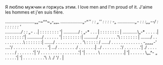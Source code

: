 Я люблю мужчин и горжусь этим.
I love men and I'm proud of it.
J'aime les hommes et j'en suis fière.

…………………...„„-~^^~„-„„_
………………„-^*'' : : „'' : : : : *-„
…………..„-* : : :„„--/ : : : : : : : '\
…………./ : : „-* . .| : : : : : : : : '|
……….../ : „-* . . . | : : : : : : : : |
………...\„-* . . . . .| : : : : : : : :'|
……….../ . . . . . . '| : : : : : : : :|
……..../ . . . . . . . .'\ : : : : : : : |
……../ . . . . . . . . . .\ : : : : : : :|
……./ . . . . . . . . . . . '\ : : : : : /
….../ . . . . . . . . . . . . . *-„„„„-*'
….'/ . . . . . . . . . . . . . . '|
…/ . . . . . . . ./ . . . . . . .|
../ . . . . . . . .'/ . . . . . . .'|
./ . . . . . . . . / . . . . . . .'|
'/ . . . . . . . . . . . . . . . .'|
'| . . . . . \ . . . . . . . . . .|
'| . . . . . . \„_^- „ . . . . .'|
'| . . . . . . . . .'\ .\ ./ '/ . |
